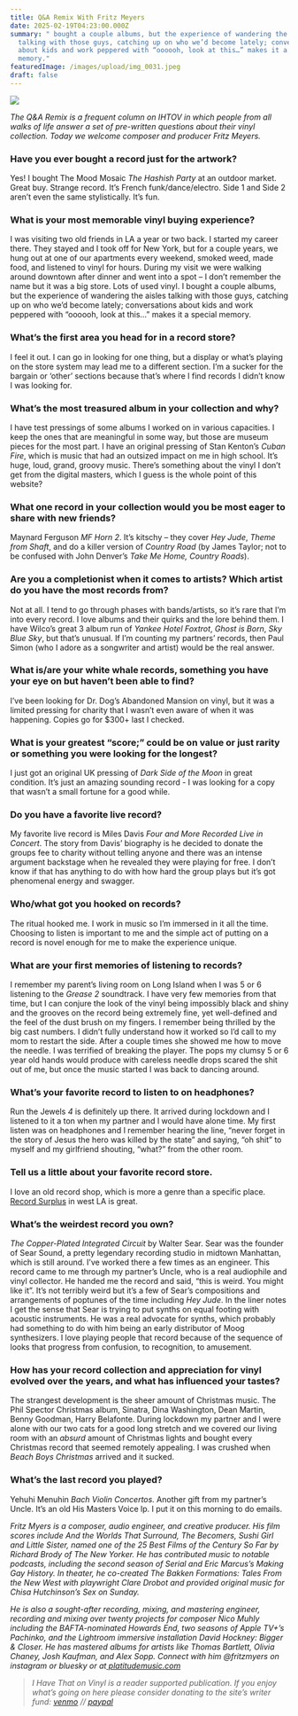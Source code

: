```yaml
---
title: Q&A Remix With Fritz Meyers
date: 2025-02-19T04:23:00.000Z
summary: " bought a couple albums, but the experience of wandering the aisles
  talking with those guys, catching up on who we’d become lately; conversations
  about kids and work peppered with “oooooh, look at this…” makes it a special
  memory."
featuredImage: /images/upload/img_0031.jpeg
draft: false
---
```

![](/images/upload/img_0031.jpeg)

*The Q&A Remix is a frequent column on IHTOV in which people from all walks of life answer a set of pre-written questions about their vinyl collection. Today we welcome composer and producer Fritz Meyers.*

### Have you ever bought a record just for the artwork?

Yes! I bought The Mood Mosaic *The Hashish Party* at an outdoor market. Great buy. Strange record. It’s French funk/dance/electro. Side 1 and Side 2 aren’t even the same stylistically. It’s fun.

### What is your most memorable vinyl buying experience?

I was visiting two old friends in LA a year or two back. I started my career there. They stayed and I took off for New York, but for a couple years, we hung out at one of our apartments every weekend, smoked weed, made food, and listened to vinyl for hours. During my visit we were walking around downtown after dinner and went into a spot – I don’t remember the name but it was a big store. Lots of used vinyl. I bought a couple albums, but the experience of wandering the aisles talking with those guys, catching up on who we’d become lately; conversations about kids and work peppered with “oooooh, look at this…” makes it a special memory.

### What’s the first area you head for in a record store?

I feel it out. I can go in looking for one thing, but a display or what’s playing on the store system may lead me to a different section. I’m a sucker for the bargain or ‘other’ sections because that’s where I find records I didn’t know I was looking for.

### What’s the most treasured album in your collection and why?

I have test pressings of some albums I worked on in various capacities. I keep the ones that are meaningful in some way, but those are museum pieces for the most part. I have an original pressing of Stan Kenton’s *Cuban Fire*, which is music that had an outsized impact on me in high school. It’s huge, loud, grand, groovy music. There’s something about the vinyl I don’t get from the digital masters, which I guess is the whole point of this website?

### What one record in your collection would you be most eager to share with new friends?

 Maynard Ferguson *MF Horn 2*. It’s kitschy – they cover *Hey Jude*, *Theme from Shaft*, and do a killer version of *Country Road* (by James Taylor; not to be confused with John Denver’s *Take Me Home, Country Roads*).

### Are you a completionist when it comes to artists? Which artist do you have the most records from?

Not at all. I tend to go through phases with bands/artists, so it’s rare that I’m into every record. I love albums and their quirks and the lore behind them. I have Wilco’s great 3 album run of *Yankee Hotel Foxtrot*, *Ghost is Born*, *Sky Blue Sky*, but that’s unusual. If I’m counting my partners’ records, then Paul Simon (who I adore as a songwriter and artist) would be the real answer.

### What is/are your white whale records, something you have your eye on but haven’t been able to find?

 I’ve been looking for Dr. Dog’s Abandoned Mansion on vinyl, but it was a limited pressing for charity that I wasn’t even aware of when it was happening. Copies go for $300+ last I checked.

### What is your greatest “score;” could be on value or just rarity or something you were looking for the longest?

I just got an original UK pressing of *Dark Side of the Moon* in great condition. It’s just an amazing sounding record - I was looking for a copy that wasn’t a small fortune for a good while.

### Do you have a favorite live record?

My favorite live record is Miles Davis *Four and More Recorded Live in Concert*. The story from Davis’ biography is he decided to donate the groups fee to charity without telling anyone and there was an intense argument backstage when he revealed they were playing for free. I don’t know if that has anything to do with how hard the group plays but it’s got phenomenal energy and swagger.

### Who/what got you hooked on records?

The ritual hooked me. I work in music so I’m immersed in it all the time. Choosing to listen is important to me and the simple act of putting on a record is novel enough for me to make the experience unique.

### What are your first memories of listening to records?

I remember my parent’s living room on Long Island when I was 5 or 6 listening to the *Grease 2* soundtrack. I have very few memories from that time, but I can conjure the look of the vinyl being impossibly black and shiny and the grooves on the record being extremely fine, yet well-defined and the feel of the dust brush on my fingers. I remember being thrilled by the big cast numbers. I didn’t fully understand how it worked so I’d call to my mom to restart the side. After a couple times she showed me how to move the needle. I was terrified of breaking the player. The pops my clumsy 5 or 6 year old hands would produce with careless needle drops scared the shit out of me, but once the music started I was back to dancing around.

### What’s your favorite record to listen to on headphones?

Run the Jewels *4* is definitely up there. It arrived during lockdown and I listened to it a ton when my partner and I would have alone time. My first listen was on headphones and I remember hearing the line, “never forget in the story of Jesus the hero was killed by the state” and saying, “oh shit” to myself and my girlfriend shouting, “what?” from the other room.

### Tell us a little about your favorite record store.

I love an old record shop, which is more a genre than a specific place. [Record Surplus](https://www.recordsurplusla.com/) in west LA is great.

### What’s the weirdest record you own?

*The Copper-Plated Integrated Circuit* by Walter Sear. Sear was the founder of Sear Sound, a pretty legendary recording studio in midtown Manhattan, which is still around. I’ve worked there a few times as an engineer. This record came to me through my partner’s Uncle, who is a real audiophile and vinyl collector. He handed me the record and said, “this is weird. You might like it”. It’s not terribly weird but it’s a few of Sear’s compositions and arrangements of poptunes of the time including *Hey Jude*. In the liner notes I get the sense that Sear is trying to put synths on equal footing with acoustic instruments. He was a real advocate for synths, which probably had something to do with him being an early distributor of Moog synthesizers. I love playing people that record because of the sequence of looks that progress from confusion, to recognition, to amusement.

### How has your record collection and appreciation for vinyl evolved over the years, and what has influenced your tastes?

The strangest development is the sheer amount of Christmas music. The Phil Spector Christmas album, Sinatra, Dina Washington, Dean Martin, Benny Goodman, Harry Belafonte. During lockdown my partner and I were alone with our two cats for a good long stretch and we covered our living room with an *absurd* amount of Christmas lights and bought every Christmas record that seemed remotely appealing. I was crushed when *Beach Boys Christmas* arrived and it sucked.

### What’s the last record you played?

Yehuhi Menuhin *Bach Violin Concertos.* Another gift from my partner’s Uncle. It’s an old His Masters Voice lp. I put it on this morning to do emails.

*Fritz Myers is a composer, audio engineer, and creative producer. His film scores include And the Worlds That Surround, The Becomers, Sushi Girl and Little Sister, named one of the 25 Best Films of the Century So Far by Richard Brody of The New Yorker. He has contributed music to notable podcasts, including the second season of Serial and Eric Marcus’s Making Gay History. In theater, he co-created The Bakken Formations: Tales From the New West with playwright Clare Drobot and provided original music for Chisa Hutchinson’s Sex on Sunday.*

 *He is also a sought-after recording, mixing, and mastering engineer, recording and mixing over twenty projects for composer Nico Muhly including the BAFTA-nominated Howards End, two seasons of Apple TV+’s Pachinko, and the Lightroom immersive installation David Hockney: Bigger & Closer. He has mastered albums for artists like Thomas Bartlett, Olivia Chaney, Josh Kaufman, and Alex Sopp. Connect with him @fritzmyers on instagram or bluesky or at[ platitudemusic.com](http://platitudemusic.com)*
>
> *I Have That on Vinyl is a reader supported publication. If you enjoy what’s going on here please consider donating to the site’s writer fund: [venmo](https://account.venmo.com/u/Michele-Catalano2659) // [paypal](https://www.paypal.com/paypalme/goingitaloneny?country.x=US&locale.x=en_US)*
